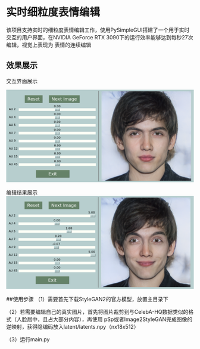 # 实时细粒度表情编辑
该项目支持实时的细粒度表情编辑工作，使用PySimpleGUI搭建了一个用于实时交互的用户界面，在NVIDIA GeForce RTX 3090下的运行效率能够达到每秒27次编辑，视觉上表现为
表情的连续编辑
## 效果展示
交互界面展示

![交互界面](https://github.com/JTUplayer/real-time_fine-grained_expression_editing/blob/master/imgs/GUI0.PNG) 

编辑结果展示
![编辑效果](https://github.com/JTUplayer/real-time_fine-grained_expression_editing/blob/master/imgs/GUI1.PNG) 


##使用步骤
（1）需要首先下载StyleGAN2的官方模型，放置主目录下

（2）若需要编辑自己的真实图片，首先将图片裁剪到与CelebA-HQ数据类似的格式（人脸居中，且占大部分内容），再使用
pSp或者Image2StyleGAN完成图像的逆映射，获得隐编码放入latent/latents.npy（nx18x512）

（3）运行main.py
